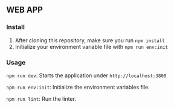 ## WEB APP

### Install
1. After cloning this repository, make sure you run `npm install`
2. Initialize your environment variable file with `npm run env:init`

### Usage
`npm run dev`: Starts the application under `http://localhost:3800`

`npm run env:init`: Initialize the environment variables file.

`npm run lint`: Run the linter.